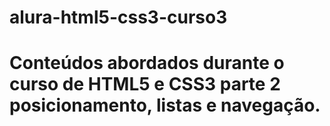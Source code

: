 # alura-html5-css3-curso3

<h1>Conteúdos abordados durante o curso de HTML5 e CSS3 parte 2 posicionamento, listas e navegação.</h1>
